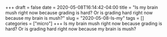 +++draft = falsedate = 2020-05-08T16:14:42-04:00title = "Is my brain mush right now because grading is hard? Or is grading hard right now because my brain is mush?"slug = "2020-05-08-Is-my"tags = []categories = ["micro"]+++Is my brain mush right now because grading is hard? Or is grading hard right now because my brain is mush?